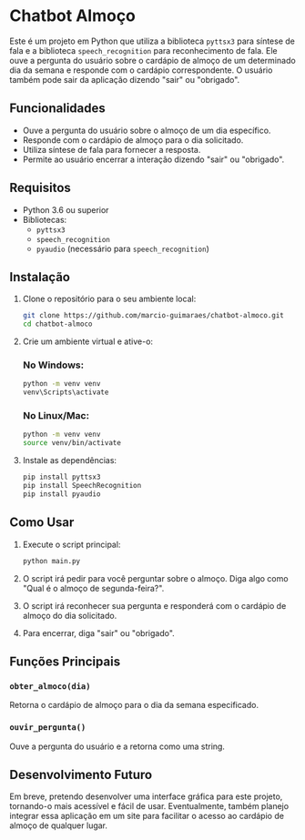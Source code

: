 # Chatbot Almoço

Este é um projeto em Python que utiliza a biblioteca `pyttsx3` para síntese de fala e a biblioteca `speech_recognition` para reconhecimento de fala. Ele ouve a pergunta do usuário sobre o cardápio de almoço de um determinado dia da semana e responde com o cardápio correspondente. O usuário também pode sair da aplicação dizendo "sair" ou "obrigado".

## Funcionalidades

- Ouve a pergunta do usuário sobre o almoço de um dia específico.
- Responde com o cardápio de almoço para o dia solicitado.
- Utiliza síntese de fala para fornecer a resposta.
- Permite ao usuário encerrar a interação dizendo "sair" ou "obrigado".

## Requisitos

- Python 3.6 ou superior
- Bibliotecas:
  - `pyttsx3`
  - `speech_recognition`
  - `pyaudio` (necessário para `speech_recognition`)

## Instalação

1. Clone o repositório para o seu ambiente local:

    ```bash
    git clone https://github.com/marcio-guimaraes/chatbot-almoco.git
    cd chatbot-almoco
    ```

2. Crie um ambiente virtual e ative-o:

    ### No Windows:

    ```bash
    python -m venv venv
    venv\Scripts\activate
    ```

    ### No Linux/Mac:

    ```bash
    python -m venv venv
    source venv/bin/activate
    ```

3. Instale as dependências:

    ```bash
    pip install pyttsx3
    pip install SpeechRecognition
    pip install pyaudio
    ```

## Como Usar

1. Execute o script principal:

    ```bash
    python main.py
    ```

2. O script irá pedir para você perguntar sobre o almoço. Diga algo como "Qual é o almoço de segunda-feira?".
3. O script irá reconhecer sua pergunta e responderá com o cardápio de almoço do dia solicitado.
4. Para encerrar, diga "sair" ou "obrigado".

## Funções Principais

### `obter_almoco(dia)`

Retorna o cardápio de almoço para o dia da semana especificado.

### `ouvir_pergunta()`

Ouve a pergunta do usuário e a retorna como uma string.

## Desenvolvimento Futuro

Em breve, pretendo desenvolver uma interface gráfica para este projeto, tornando-o mais acessível e fácil de usar. Eventualmente, também planejo integrar essa aplicação em um site para facilitar o acesso ao cardápio de almoço de qualquer lugar.

